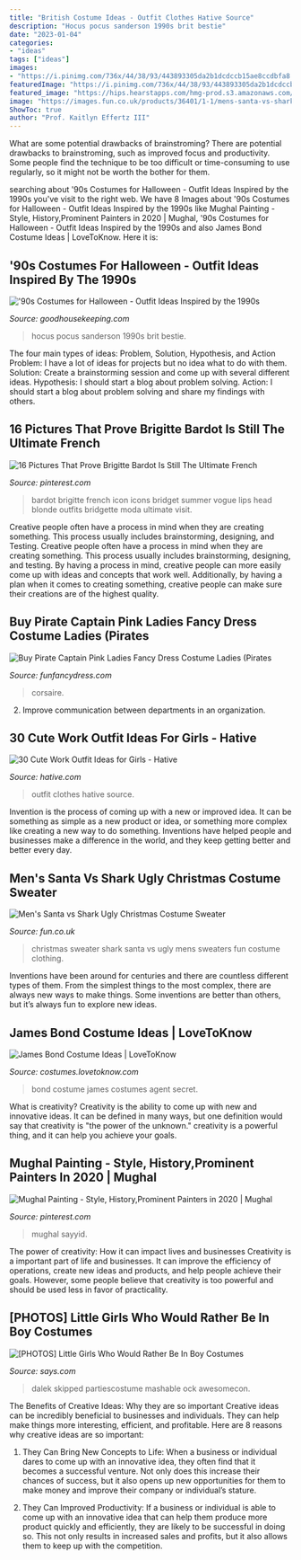 ```yaml
---
title: "British Costume Ideas - Outfit Clothes Hative Source"
description: "Hocus pocus sanderson 1990s brit bestie"
date: "2023-01-04"
categories:
- "ideas"
tags: ["ideas"]
images:
- "https://i.pinimg.com/736x/44/38/93/443893305da2b1dcdccb15ae8ccdbfa8.jpg"
featuredImage: "https://i.pinimg.com/736x/44/38/93/443893305da2b1dcdccb15ae8ccdbfa8.jpg"
featured_image: "https://hips.hearstapps.com/hmg-prod.s3.amazonaws.com/images/hocus-pocus-90s-costume-1569525451.jpg?crop=0.668xw:1.00xh;0.148xw,0&amp;resize=480:*"
image: "https://images.fun.co.uk/products/36401/1-1/mens-santa-vs-shark-christmas-sweater.jpg"
ShowToc: true
author: "Prof. Kaitlyn Effertz III"
---
```



What are some potential drawbacks of brainstroming?
There are potential drawbacks to brainstroming, such as improved focus and productivity. Some people find the technique to be too difficult or time-consuming to use regularly, so it might not be worth the bother for them.

	

		
searching about &#039;90s Costumes for Halloween - Outfit Ideas Inspired by the 1990s you've visit to the right web. We have 8 Images about &#039;90s Costumes for Halloween - Outfit Ideas Inspired by the 1990s like Mughal Painting - Style, History,Prominent Painters in 2020 | Mughal, &#039;90s Costumes for Halloween - Outfit Ideas Inspired by the 1990s and also James Bond Costume Ideas | LoveToKnow. Here it is:
		
    
## &#039;90s Costumes For Halloween - Outfit Ideas Inspired By The 1990s

<img loading=lazy src="https://hips.hearstapps.com/hmg-prod.s3.amazonaws.com/images/hocus-pocus-90s-costume-1569525451.jpg?crop=0.668xw:1.00xh;0.148xw,0&amp;resize=480:*" onerror="this.onerror=null;this.src='https://tse3.mm.bing.net/th?id=OIP.C9evqLK5aE5jkCXUgt-r0wHaLG&amp;pid=15.1';" alt="&#039;90s Costumes for Halloween - Outfit Ideas Inspired by the 1990s">

_Source: goodhousekeeping.com_

>hocus pocus sanderson 1990s brit bestie. 

	

The four main types of ideas: Problem, Solution, Hypothesis, and Action
Problem: I have a lot of ideas for projects but no idea what to do with them.
Solution: Create a brainstorming session and come up with several different ideas.
Hypothesis: I should start a blog about problem solving.
Action: I should start a blog about problem solving and share my findings with others.

    
## 16 Pictures That Prove Brigitte Bardot Is Still The Ultimate French

<img loading=lazy src="https://i.pinimg.com/736x/44/38/93/443893305da2b1dcdccb15ae8ccdbfa8.jpg" onerror="this.onerror=null;this.src='https://tse3.mm.bing.net/th?id=OIP.1NMywwzsrBp8uF4JqjjYMQHaLG&amp;pid=15.1';" alt="16 Pictures That Prove Brigitte Bardot Is Still The Ultimate French">

_Source: pinterest.com_

>bardot brigitte french icon icons bridget summer vogue lips head blonde outfits bridgette moda ultimate visit. 

	

Creative people often have a process in mind when they are creating something. This process usually includes brainstorming, designing, and Testing.
Creative people often have a process in mind when they are creating something. This process usually includes brainstorming, designing, and testing. By having a process in mind, creative people can more easily come up with ideas and concepts that work well. Additionally, by having a plan when it comes to creating something, creative people can make sure their creations are of the highest quality.

    
## Buy Pirate Captain Pink Ladies Fancy Dress Costume Ladies (Pirates

<img loading=lazy src="https://www.funfancydress.com/media/catalog/product/cache/1/image/1200x/040ec09b1e35df139433887a97daa66f/S/A/SANC_9028_b.jpg" onerror="this.onerror=null;this.src='https://tse3.mm.bing.net/th?id=OIP.ppsgeBM_WGezfMwgU6vALQHaO8&amp;pid=15.1';" alt="Buy Pirate Captain Pink Ladies Fancy Dress Costume Ladies (Pirates">

_Source: funfancydress.com_

>corsaire. 

	

2. Improve communication between departments in an organization.

    
## 30 Cute Work Outfit Ideas For Girls - Hative

<img loading=lazy src="https://hative.com/wp-content/uploads/2015/02/work-outfit-ideas/17-cute-work-outfit-ideas-for-girls.jpg" onerror="this.onerror=null;this.src='https://tse2.mm.bing.net/th?id=OIP.q4PkGRORcjHupvWc04ydegHaMZ&amp;pid=15.1';" alt="30 Cute Work Outfit Ideas for Girls - Hative">

_Source: hative.com_

>outfit clothes hative source. 

	

Invention is the process of coming up with a new or improved idea. It can be something as simple as a new product or idea, or something more complex like creating a new way to do something. Inventions have helped people and businesses make a difference in the world, and they keep getting better and better every day.

    
## Men&#039;s Santa Vs Shark Ugly Christmas Costume Sweater

<img loading=lazy src="https://images.fun.co.uk/products/36401/1-1/mens-santa-vs-shark-christmas-sweater.jpg" onerror="this.onerror=null;this.src='https://tse4.mm.bing.net/th?id=OIP.9CcN-mD5X8ABf2pztCUoPwHaKl&amp;pid=15.1';" alt="Men&#039;s Santa vs Shark Ugly Christmas Costume Sweater">

_Source: fun.co.uk_

>christmas sweater shark santa vs ugly mens sweaters fun costume clothing. 

	

Inventions have been around for centuries and there are countless different types of them. From the simplest things to the most complex, there are always new ways to make things. Some inventions are better than others, but it’s always fun to explore new ideas.

    
## James Bond Costume Ideas | LoveToKnow

<img loading=lazy src="http://cf.ltkcdn.net/costumes/images/std/146042-284x425-bond_costumes1.jpg" onerror="this.onerror=null;this.src='https://tse2.mm.bing.net/th?id=OIP.vcmFrGUx_Bt-hIh56dRz6AAAAA&amp;pid=15.1';" alt="James Bond Costume Ideas | LoveToKnow">

_Source: costumes.lovetoknow.com_

>bond costume james costumes agent secret. 

	

What is creativity?
Creativity is the ability to come up with new and innovative ideas. It can be defined in many ways, but one definition would say that creativity is "the power of the unknown." creativity is a powerful thing, and it can help you achieve your goals.

    
## Mughal Painting - Style, History,Prominent Painters In 2020 | Mughal

<img loading=lazy src="https://i.pinimg.com/736x/27/e2/1f/27e21f4ce2e20680a294512592372874.jpg" onerror="this.onerror=null;this.src='https://tse2.mm.bing.net/th?id=OIP.39IbZEiOcawZDLSGx4vQlAHaLk&amp;pid=15.1';" alt="Mughal Painting - Style, History,Prominent Painters in 2020 | Mughal">

_Source: pinterest.com_

>mughal sayyid. 

	

The power of creativity: How it can impact lives and businesses
Creativity is a important part of life and businesses. It can improve the efficiency of operations, create new ideas and products, and help people achieve their goals. However, some people believe that creativity is too powerful and should be used less in favor of practicality.

    
## [PHOTOS] Little Girls Who Would Rather Be In Boy Costumes

<img loading=lazy src="https://images.says.com/uploads/story_source/source_image/201942/25d3.jpeg" onerror="this.onerror=null;this.src='https://tse1.mm.bing.net/th?id=OIP.Fh7ZipvgPjh_qvJzwRvSfgHaJ4&amp;pid=15.1';" alt="[PHOTOS] Little Girls Who Would Rather Be In Boy Costumes">

_Source: says.com_

>dalek skipped partiescostume mashable ock awesomecon. 

	

The Benefits of Creative Ideas: Why they are so important
Creative ideas can be incredibly beneficial to businesses and individuals. They can help make things more interesting, efficient, and profitable. Here are 8 reasons why creative ideas are so important:
1. They Can Bring New Concepts to Life: When a business or individual dares to come up with an innovative idea, they often find that it becomes a successful venture. Not only does this increase their chances of success, but it also opens up new opportunities for them to make money and improve their company or individual’s stature.

2. They Can Improved Productivity: If a business or individual is able to come up with an innovative idea that can help them produce more product quickly and efficiently, they are likely to be successful in doing so. This not only results in increased sales and profits, but it also allows them to keep up with the competition.


